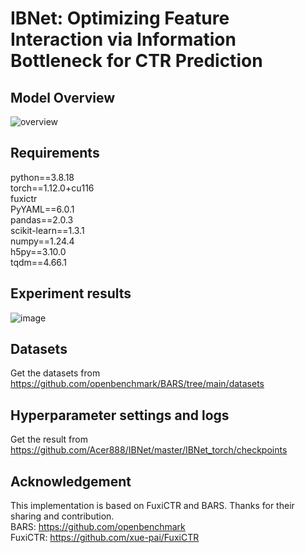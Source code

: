 # IBNet: Optimizing Feature Interaction via Information Bottleneck for CTR Prediction
## Model Overview
![overview](https://github.com/Acer888/IBNet/assets/45092309/6069f05a-b227-4dee-804a-187cea4e501e)



## Requirements
python==3.8.18  
torch==1.12.0+cu116  
fuxictr  
PyYAML==6.0.1  
pandas==2.0.3  
scikit-learn==1.3.1  
numpy==1.24.4  
h5py==3.10.0  
tqdm==4.66.1  



## Experiment results

![image](https://github.com/Acer888/IBNet/assets/45092309/0b654760-8ad5-48ed-974c-2a9fc9a9de20)


## Datasets
Get the datasets from https://github.com/openbenchmark/BARS/tree/main/datasets



## Hyperparameter settings and logs

Get the result from https://github.com/Acer888/IBNet/master/IBNet_torch/checkpoints




## Acknowledgement
This implementation is based on FuxiCTR and BARS. Thanks for their sharing and contribution.  
BARS: https://github.com/openbenchmark  
FuxiCTR: https://github.com/xue-pai/FuxiCTR
